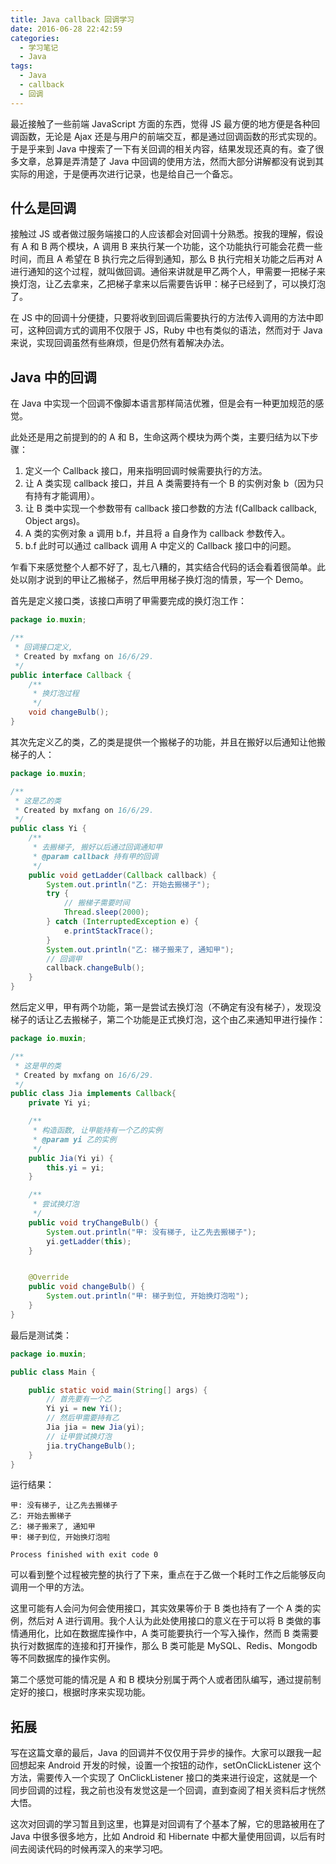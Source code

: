 ```yaml
---
title: Java callback 回调学习
date: 2016-06-28 22:42:59
categories:
  - 学习笔记
  - Java
tags:
  - Java
  - callback
  - 回调
---
```


最近接触了一些前端 JavaScript 方面的东西，觉得 JS 最方便的地方便是各种回调函数，无论是 Ajax 还是与用户的前端交互，都是通过回调函数的形式实现的。于是乎来到 Java 中搜索了一下有关回调的相关内容，结果发现还真的有。查了很多文章，总算是弄清楚了 Java 中回调的使用方法，然而大部分讲解都没有说到其实际的用途，于是便再次进行记录，也是给自己一个备忘。

## 什么是回调

接触过 JS 或者做过服务端接口的人应该都会对回调十分熟悉。按我的理解，假设有 A 和 B 两个模块，A 调用 B 来执行某一个功能，这个功能执行可能会花费一些时间，而且 A 希望在 B 执行完之后得到通知，那么 B 执行完相关功能之后再对 A 进行通知的这个过程，就叫做回调。通俗来讲就是甲乙两个人，甲需要一把梯子来换灯泡，让乙去拿来，乙把梯子拿来以后需要告诉甲：梯子已经到了，可以换灯泡了。

在 JS 中的回调十分便捷，只要将收到回调后需要执行的方法传入调用的方法中即可，这种回调方式的调用不仅限于 JS，Ruby 中也有类似的语法，然而对于 Java 来说，实现回调虽然有些麻烦，但是仍然有着解决办法。

## Java 中的回调

在 Java 中实现一个回调不像脚本语言那样简洁优雅，但是会有一种更加规范的感觉。

此处还是用之前提到的的 A 和 B，生命这两个模块为两个类，主要归结为以下步骤：

1. 定义一个 Callback 接口，用来指明回调时候需要执行的方法。
2. 让 A 类实现 callback 接口，并且 A 类需要持有一个 B 的实例对象 b（因为只有持有才能调用）。
3. 让 B 类中实现一个参数带有 callback 接口参数的方法 f(Callback callback, Object args)。
4. A 类的实例对象 a 调用 b.f，并且将 a 自身作为 callback 参数传入。
5. b.f 此时可以通过 callback 调用 A 中定义的 Callback 接口中的问题。

乍看下来感觉整个人都不好了，乱七八糟的，其实结合代码的话会看着很简单。此处以刚才说到的甲让乙搬梯子，然后甲用梯子换灯泡的情景，写一个 Demo。

首先是定义接口类，该接口声明了甲需要完成的换灯泡工作：

```java
package io.muxin;

/**
 * 回调接口定义,
 * Created by mxfang on 16/6/29.
 */
public interface Callback {
    /**
     * 换灯泡过程
     */
    void changeBulb();
}
```

其次先定义乙的类，乙的类是提供一个搬梯子的功能，并且在搬好以后通知让他搬梯子的人：

```java
package io.muxin;

/**
 * 这是乙的类
 * Created by mxfang on 16/6/29.
 */
public class Yi {
    /**
     * 去搬梯子, 搬好以后通过回调通知甲
     * @param callback 持有甲的回调
     */
    public void getLadder(Callback callback) {
        System.out.println("乙: 开始去搬梯子");
        try {
            // 搬梯子需要时间
            Thread.sleep(2000);
        } catch (InterruptedException e) {
            e.printStackTrace();
        }
        System.out.println("乙: 梯子搬来了, 通知甲");
        // 回调甲
        callback.changeBulb();
    }
}
```

 然后定义甲，甲有两个功能，第一是尝试去换灯泡（不确定有没有梯子），发现没梯子的话让乙去搬梯子，第二个功能是正式换灯泡，这个由乙来通知甲进行操作：

```java
package io.muxin;

/**
 * 这是甲的类
 * Created by mxfang on 16/6/29.
 */
public class Jia implements Callback{
    private Yi yi;

    /**
     * 构造函数, 让甲能持有一个乙的实例
     * @param yi 乙的实例
     */
    public Jia(Yi yi) {
        this.yi = yi;
    }

    /**
     * 尝试换灯泡
     */
    public void tryChangeBulb() {
        System.out.println("甲: 没有梯子, 让乙先去搬梯子");
        yi.getLadder(this);
    }


    @Override
    public void changeBulb() {
        System.out.println("甲: 梯子到位, 开始换灯泡啦");
    }
}
```

 最后是测试类：

```java
package io.muxin;

public class Main {

    public static void main(String[] args) {
        // 首先要有一个乙
        Yi yi = new Yi();
        // 然后甲需要持有乙
        Jia jia = new Jia(yi);
        // 让甲尝试换灯泡
        jia.tryChangeBulb();
    }
}
```

运行结果：

```
甲: 没有梯子, 让乙先去搬梯子
乙: 开始去搬梯子
乙: 梯子搬来了, 通知甲
甲: 梯子到位, 开始换灯泡啦

Process finished with exit code 0
```

可以看到整个过程被完整的执行了下来，重点在于乙做一个耗时工作之后能够反向调用一个甲的方法。

这里可能有人会问为何会使用接口，其实效果等价于 B 类也持有了一个 A 类的实例，然后对 A 进行调用。我个人认为此处使用接口的意义在于可以将 B 类做的事情通用化，比如在数据库操作中，A 类可能要执行一个写入操作，然而 B 类需要执行对数据库的连接和打开操作，那么 B 类可能是 MySQL、Redis、Mongodb 等不同数据库的操作实例。

第二个感觉可能的情况是 A 和 B 模块分别属于两个人或者团队编写，通过提前制定好的接口，根据时序来实现功能。

## 拓展

写在这篇文章的最后，Java 的回调并不仅仅用于异步的操作。大家可以跟我一起回想起来 Android 开发的时候，设置一个按钮的动作，setOnClickListener 这个方法，需要传入一个实现了 OnClickListener 接口的类来进行设定，这就是一个同步回调的过程，我之前也没有发觉这是一个回调，直到查阅了相关资料后才恍然大悟。

这次对回调的学习暂且到这里，也算是对回调有了个基本了解，它的思路被用在了 Java 中很多很多地方，比如 Android 和 Hibernate 中都大量使用回调，以后有时间去阅读代码的时候再深入的来学习吧。
